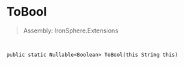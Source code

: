 ﻿

# ToBool

> Assembly: IronSphere.Extensions



```


public static Nullable<Boolean> ToBool(this String this)
```